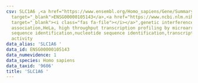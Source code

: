 ```yaml
---
csv: SLC1A6 ,<a href="https://www.ensembl.org/Homo_sapiens/Gene/Summary?db=core;g=ENSG00000105143"
  target="_blank">ENSG00000105143</a>,<a href="https://www.ncbi.nlm.nih.gov/pubmed/28369544"
  target="_blank"><i class="fas fa-file"></i></a>",genetic interference,functional
  association,HeLa, high throughput transcription profiling by microarray,nucleotide
  sequence identification,nucleotide sequence identification,transcriptional regulation,down-regulates
  activity
data_alias: 'SLC1A6 '
data_id: ENSG00000105143
data_numevidence: 1
data_species: Homo sapiens
data_taxid: '9606'
title: 'SLC1A6 '
---
```

